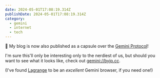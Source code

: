 ```yaml
---
date: 2024-05-01T17:08:19.314Z
publishDate: 2024-05-01T17:08:19.314Z
category:
  - gemini
  - internet
  - tech
---
```


🎉 My blog is now also published as a capsule over the [Gemini Protocol](https://geminiprotocol.net)!

I'm sure this'll only be interesting only to the nerdiest of us, but should you want to see what it looks like, check out [gemini://byjp.cc](gemini://byjp.cc).

(I've found [Lagrange](https://gmi.skyjake.fi/lagrange/) to be an _excellent_ Gemini browser, if you need one!)
